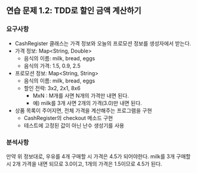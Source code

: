 ## 연습 문제 1.2: TDD로 할인 금액 계산하기

### 요구사항

- CashRegister 클래스는 가격 정보와 오늘의 프로모션 정보를 생성자에서 받는다.
- 가격 정보: Map<String, Double>
  - 음식의 이름: milk, bread, eggs
  - 음식의 가격: 1.5, 0.9, 2.5
- 프로모션 정보: Map<String, String>
  - 음식의 이름: milk, bread, eggs
  - 할인 전략: 3x2, 2x1, 8x6
    - MxN : M개를 사면 N개의 가격만 내면 된다.
    - 예) milk를 3개 사면 2개의 가격(3.0)만 내면 된다.
- 상품 목록이 주어지면, 전체 가격을 계산해주는 프로그램을 구현
  - CashRegister의 checkout 메소드 구현
  - 테스트에 고정된 값이 아닌 난수 생성기를 사용

### 분석사항

만약 위 정보대로, 우유를 4개 구매할 시 가격은 4.5가 되어야한다.
milk를 3개 구매할 시 2개 가격을 내면 되므로 3.0이고, 1개의 가격은 1.5이므로 4.5가 된다.
